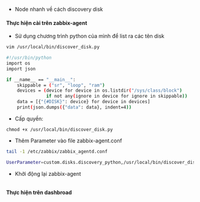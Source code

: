 - Node nhanh về cách discovery disk 

#### Thực hiện cài trên zabbix-agent

- Sử dụng chương trình python của mình để list ra các tên disk

```sh
vim /usr/local/bin/discover_disk.py

#!/usr/bin/python
import os
import json

if __name__ == "__main__":
    skippable = ("sr", "loop", "ram")
    devices = (device for device in os.listdir("/sys/class/block")
               if not any(ignore in device for ignore in skippable))
    data = [{"{#DISK}": device} for device in devices]
    print(json.dumps({"data": data}, indent=4))
```

- Cấp quyền: 

```chmod +x /usr/local/bin/discover_disk.py```

- Thêm Parameter vào file zabbix-agent.conf 

```sh
tail -1 /etc/zabbix/zabbix_agentd.conf

UserParameter=custom.disks.discovery_python,/usr/local/bin/discover_disk.py
```

- Khởi động lại zabbix-agent 

```/etc/init.d/zabbix-agent restart
```

#### Thực hiện trên dashbroad 




